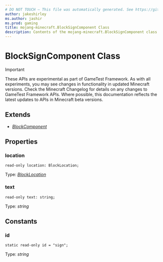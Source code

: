 ```yaml
---
# DO NOT TOUCH — This file was automatically generated. See https://github.com/Mojang/MinecraftApiDocsGenerator to modify descriptions, examples, etc.
author: jakeshirley
ms.author: jashir
ms.prod: gaming
title: mojang-minecraft.BlockSignComponent Class
description: Contents of the mojang-minecraft.BlockSignComponent class.
---
```

# BlockSignComponent Class
>[!IMPORTANT]
>These APIs are experimental as part of GameTest Framework. As with all experiments, you may see changes in functionality in updated Minecraft versions. Check the Minecraft Changelog for details on any changes to GameTest Framework APIs. Where possible, this documentation reflects the latest updates to APIs in Minecraft beta versions.

## Extends
- [*BlockComponent*](BlockComponent.md)

## Properties

### **location**
`read-only location: BlockLocation;`

Type: [*BlockLocation*](BlockLocation.md)

### **text**
`read-only text: string;`

Type: *string*

## Constants

### **id**
`static read-only id = "sign";`

Type: *string*
